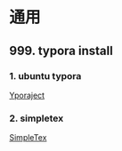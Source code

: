 # 通用

## 

## 999. typora install
### 1. ubuntu typora
[Yporaject](https://github.com/hazukieq/Yporaject)
### 2. simpletex
[SimpleTex](https://simpletex.cn/)
